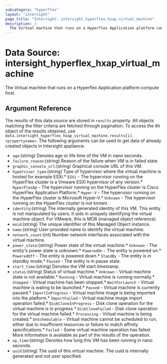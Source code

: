 ```yaml
---
subcategory: "hyperflex"
layout: "intersight"
page_title: "Intersight: intersight_hyperflex_hxap_virtual_machine"
description: |-
  The Virtual machine that runs on a Hyperflex Application platform compute host.
---
```


# Data Source: intersight_hyperflex_hxap_virtual_machine
The Virtual machine that runs on a Hyperflex Application platform compute host.
## Argument Reference
The results of this data source are stored in `results` property.
All objects matching the filter criteria are fetched through pagination.
To access the ith object of the results obtained, use `data.intersight_hyperflex_hxap_virtual_machine.results[i].<propertyname>`.
The following arguments can be used to get data of already created objects in Intersight appliance:
* `age`:(string) Denotes age or life time of the VM in nano seconds. 
* `failure_reason`:(string) Reason of the failure when VM is in failed state. 
* `graphic_console_url`:(string) Graphical console URL of this VM. 
* `hypervisor_type`:(string) Type of hypervisor where the virtual machine is hosted for example ESXi.* `ESXi` - The hypervisor running on the HyperFlex cluster is a Vmware ESXi hypervisor of any version.* `HyperFlexAp` - The hypervisor running on the HyperFlex cluster is Cisco HyperFlex Application Platform.* `Hyper-V` - The hypervisor running on the HyperFlex cluster is Microsoft Hyper-V.* `Unknown` - The hypervisor running on the HyperFlex cluster is not known. 
* `identity`:(string) The internally generated identity of this VM. This entity is not manipulated by users. It aids in uniquely identifying the virtual machine object. For VMware, this is MOR (managed object reference). 
* `moid`:(string) The unique identifier of this Managed Object instance. 
* `name`:(string) User-provided name to identify the virtual machine. 
* `network_count`:(int) Number network interfaces associated with the virtual machine. 
* `power_state`:(string) Power state of the virtual machine.* `Unknown` - The entity's power state is unknown.* `PoweredOn` - The entity is powered on.* `PoweredOff` - The entity is powered down.* `StandBy` - The entity is in standby mode.* `Paused` - The entity is in pause state. 
* `start_time`:(string) Denotes the VM start timestamp. 
* `status`:(string) Status of virtual machine.* `Unknown` - Virtual machine state is not available.* `Running` - Virtual machine is running normally.* `Stopped` - Virtual machine has been stopped.* `WaitForLaunch` - Virtual machine is wating to be launched.* `Paused` - Virtual machine is currently paused.* `ImportInProgress` - Virtual machine image is being imported into the platform.* `ImportFailed` - Virtual machine image import operation failed.* `DiskCloneInProgress` - Disk clone operation for the virtual machine is in progress.* `DiskCloneFailed` - Disk clone operation for the virtual machine failed.* `Processing` - Virtual machine is being created.* `UnSchedulable` - Virtual machine cannot be scheduled to run, either due to insufficient resources or failure to match affinity specifications.* `Failed` - Some virtual machine operation has failed. More information is available as part of the results of the operation. 
* `up_time`:(string) Denotes how long this VM has been running in nano seconds. 
* `uuid`:(string) The uuid of this virtual machine. The uuid is internally generated and not user specified. 
 